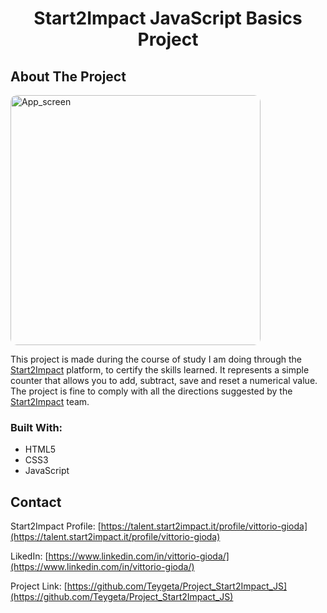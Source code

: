   <h1 align="center">Start2Impact JavaScript Basics Project</h1>

## About The Project

<img src=".assets/img/App_Screen.png" width="400" style="border-radius: 10px" alt="App_screen"/>

This project is made during the course of study I am doing through the [Start2Impact](https://www.start2impact.it/) platform, to certify the skills learned.
It represents a simple counter that allows you to add, subtract, save and reset a numerical value.
The project is fine to comply with all the directions suggested by the [Start2Impact](https://www.start2impact.it/) team.

### Built With:

* HTML5
* CSS3
* JavaScript

## Contact

Start2Impact Profile: [https://talent.start2impact.it/profile/vittorio-gioda](https://talent.start2impact.it/profile/vittorio-gioda)

LikedIn: [https://www.linkedin.com/in/vittorio-gioda/](https://www.linkedin.com/in/vittorio-gioda/)

Project Link: [https://github.com/Teygeta/Project_Start2Impact_JS](https://github.com/Teygeta/Project_Start2Impact_JS)
